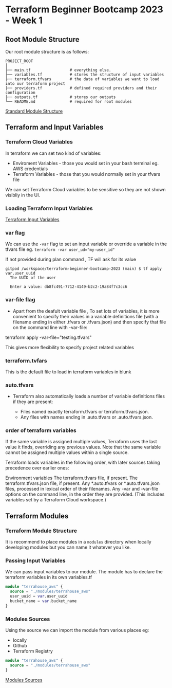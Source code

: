 # Terraform Beginner Bootcamp 2023 - Week 1

## Root Module Structure

Our root module structure is as follows:

```
PROJECT_ROOT
│
├── main.tf                 # everything else.
├── variables.tf            # stores the structure of input variables
├── terraform.tfvars        # the data of variables we want to load into our terraform project
├── providers.tf            # defined required providers and their configuration
├── outputs.tf              # stores our outputs
└── README.md               # required for root modules
```

[Standard Module Structure](https://developer.hashicorp.com/terraform/language/modules/develop/structure)

## Terraform and Input Variables

### Terraform Cloud Variables

In terraform we can set two kind of variables:
- Enviroment Variables - those you would set in your bash terminal eg. AWS credentials
- Terraform Variables - those that you would normally set in your tfvars file

We can set Terraform Cloud variables to be sensitive so they are not shown visibliy in the UI.

### Loading Terraform Input Variables

[Terraform Input Variables](https://developer.hashicorp.com/terraform/language/values/variables)

### var flag
We can use the `-var` flag to set an input variable or override a variable in the tfvars file eg. `terraform -var user_ud="my-user_id"`

If not provided during plan command , TF will ask for its value

```
gitpod /workspace/terraform-beginner-bootcamp-2023 (main) $ tf apply
var.user_uuid
  The UUID of the user

  Enter a value: db8fc491-7712-4149-b2c2-19a84f7c3cc6
```


### var-file flag

- Apart from the deafult variable file , To set lots of variables, it is more convenient to specify their values in a variable definitions file (with a filename ending in either .tfvars or .tfvars.json) and then specify that file on the command line with -var-file:

terraform apply -var-file="testing.tfvars"

This gives more flexibility to specify project related variables 

### terraform.tvfars

This is the default file to load in terraform variables in blunk

### auto.tfvars

- Terraform also automatically loads a number of variable definitions files if they are present:

    - Files named exactly terraform.tfvars or terraform.tfvars.json.
    - Any files with names ending in .auto.tfvars or .auto.tfvars.json.

### order of terraform variables

If the same variable is assigned multiple values, Terraform uses the last value it finds, overriding any previous values. Note that the same variable cannot be assigned multiple values within a single source.

Terraform loads variables in the following order, with later sources taking precedence over earlier ones:

Environment variables
The terraform.tfvars file, if present.
The terraform.tfvars.json file, if present.
Any *.auto.tfvars or *.auto.tfvars.json files, processed in lexical order of their filenames.
Any -var and -var-file options on the command line, in the order they are provided. (This includes variables set by a Terraform Cloud workspace.)


## Terraform Modules

### Terraform Module Structure

It is recommend to place modules in a `modules` directory when locally developing modules but you can name it whatever you like.

### Passing Input Variables

We can pass input variables to our module.
The module has to declare the terraform variables in its own variables.tf

```tf
module "terrahouse_aws" {
  source = "./modules/terrahouse_aws"
  user_uuid = var.user_uuid
  bucket_name = var.bucket_name
}
```

### Modules Sources

Using the source we can import the module from various places eg:
- locally
- Github
- Terraform Registry

```tf
module "terrahouse_aws" {
  source = "./modules/terrahouse_aws"
}
```


[Modules Sources](https://developer.hashicorp.com/terraform/language/modules/sources)